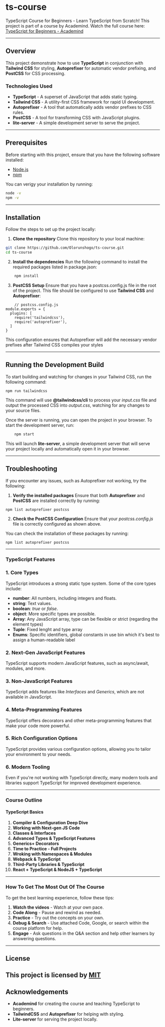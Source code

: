 # ts-course
TypeScript Course for Beginners - Learn TypeScript from Scratch! 
This project is part of a course by Academind. Watch the full course here:
[TypeScript for Beginners - Academind](https://www.youtube.com/watch?v=BwuLxPH8IDs)

---

## Overview
This project demonstrate how to use **TypeScript** in conjunction with **Tailwind CSS** for styling, **Autoprefixer** for automatic vendor prefixing, and **PostCSS** for CSS processing. 

### Technologies Used
+ **TypeScript** - A superset of JavaScript that adds static typing.
+ **Tailwind CSS** - A utility-first CSS framework for rapid UI development.
+ **Autoprefixer** - A tool that automatically adds vendor prefixes to CSS rules.
+ **PostCSS** - A tool for transforming CSS with JavaScript plugins.
+ **lite-server** - A simple development server to serve the project.

---

## Prerequisites

Before starting with this project, ensure that you have the following software installed:

- [Node.js](https://nodejs.org/)
- [npm](https://npmjs.com/)

You can verigy your installation by running:
```bash
node -v
npm -v
```

---

## Installation
Follow the steps to set up the project locally:

1. **Clone the repository**
Clone this repository to your local machine:

```bash
git clone https://github.com/Olorunshogo/ts-course.git
cd ts-course

```

2. **Install the dependencies**
Run the following command to install the required packages listed in package.json:
```bash
    npm install
```

3. **PostCSS Setup**
Ensure that you have a postcss.config.js file in the root of the project. This file should be configured to use **Tailwind CSS** and **Autoprefixer**:

```
    // postcss.config.js
module.exports = {
  plugins: [
    require('tailwindcss'),
    require('autoprefixer'),
  ]
}
```
This configuration ensures that Autoprefixer will add the necessary vendor prefixes after Tailwind CSS compiles your styles

---

## Running the Development Build
To start building and watching for changes in your Tailwind CSS, run the following command:

```
npm run tailwindcss
```

This command will use **@tailwindcss/cli** to process your *input.css* file and output the processed CSS into *output.css*, watching for any changes to your source files.

Once the server is running, you can open the project in your browser. To start the development server, run:

```bash
    npm start
```

This will launch **lite-server**, a simple development server that will serve your project locally and automatically open it in your browser.

---

## Troubleshooting
If you encounter any issues, such as Autoprefixer not working, try the following:

1. **Verify the installed packages**
Ensure that both **Autoprefixer** and **PostCSS** are installed correctly by running:

```bash
npm list autoprefixer postcss
```

2. **Check the PostCSS Configuration**
Ensure that your *postcss.config.js* file is correctly configured as shown above.

You can check the installation of these packages by running:

```
npm list autoprefixer postcss
```

---



### TypeScript Features

### 1. Core Types
TypeScript introduces a strong static type system. Some of the core types include:

+ **number**: All numbers, including integers and floats.
+ **string**: Text values.
+ **boolean**: *true* or *false*.
+ **object**: More specific types are possible.
+ **Array**: Any JavaScript array, type can be flexible or strict (regarding the element types)
+ **Tuple**: Fixed lenght and type array
+ **Enums**: Specific identifiers, global constants in use bin which it's best to assign a human-readable label

### 2. Next-Gen JavaScript Features
TypeScript supports modern JavaScript features, such as async/await, modules, and more.

### 3. Non-JavaScript Features
TypeScript adds features like *Interfaces* and *Generics*, which are not available in JavaScript.

### 4. Meta-Programming Features
TypeScript offers decorators and other meta-programming features that make your code more powerful.

### 5. Rich Configuration Options
TypeScript provides various configuration options, allowing you to tailor your environment to your needs.

### 6. Modern Tooling
Even if you're not working with TypeScript directly, many modern tools and libraries support TypeScript for improved development experience.

---

### Course Outline

#### TypeScript Basics
1. **Compiler & Configuration Deep Dive**
2. **Working with Next-gen JS Code**
3. **Classes & Interfaces**
4. **Advanced Types & TypeScript Features**
5. **Generics+ Decorators**
6. **Time to Practice - Full Projects**
7. **Wroking with Namespaces & Modules**
8. **Webpack & TypeScript**
9. **Third-Party Libraries & TypeScript**
10. **React + TypeScript & NodeJS + TypeScript**

---

### How To Get The Most Out Of The Course
To get the best learning experience, follow these tips:
1. **Watch the videos** - Watch at your own pace.
2. **Code Along** - Pause and rewind as needed.
3. **Practice** - Try out the concepts on your own.
4. **Debug & Search** - Use attached Code, Google, or search within the course platform for help.
5. **Engage** - Ask questions in the Q&A section and help other learners by answering questions.

---

## License
This project is licensed by [MIT](https://github.com/Olorunshogo/ts-course#MIT-1-ov-file)
---

## Acknowledgements
+ **Academind** for creating the course and teaching TypeScript to beginners.
+ **TailwindCSS** and **Autoprefixer** for helping with styling.
+ **Lite-server** for serving the project locally.